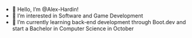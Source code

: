 - 👋 Hello, I’m @Alex-Hardin!
- 👀 I’m interested in Software and Game Development
- 🌱 I’m currently learning back-end development through Boot.dev and start a Bachelor in Computer Science in October


<!---
Alex-Hardin/Alex-Hardin is a ✨ special ✨ repository because its `README.md` (this file) appears on your GitHub profile.
You can click the Preview link to take a look at your changes.
--->
